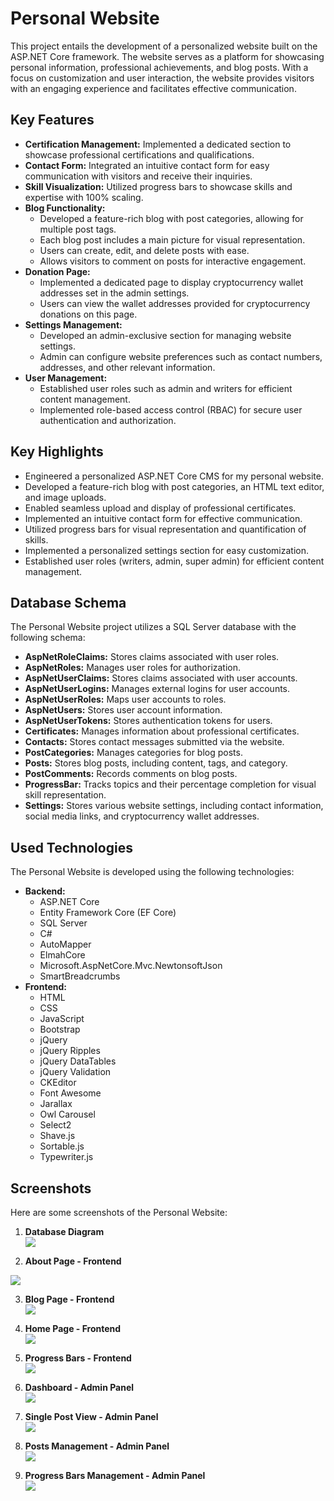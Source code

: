 # Personal Website

This project entails the development of a personalized website built on the ASP.NET Core framework. The website serves as a platform for showcasing personal information, professional achievements, and blog posts. With a focus on customization and user interaction, the website provides visitors with an engaging experience and facilitates effective communication.

## Key Features

- **Certification Management:** Implemented a dedicated section to showcase professional certifications and qualifications.
- **Contact Form:** Integrated an intuitive contact form for easy communication with visitors and receive their inquiries.
- **Skill Visualization:** Utilized progress bars to showcase skills and expertise with 100% scaling.
- **Blog Functionality:** 
   - Developed a feature-rich blog with post categories, allowing for multiple post tags.
   - Each blog post includes a main picture for visual representation.
   - Users can create, edit, and delete posts with ease.
   - Allows visitors to comment on posts for interactive engagement.
- **Donation Page:**
   - Implemented a dedicated page to display cryptocurrency wallet addresses set in the admin settings.
   - Users can view the wallet addresses provided for cryptocurrency donations on this page.
- **Settings Management:**
   - Developed an admin-exclusive section for managing website settings.
   - Admin can configure website preferences such as contact numbers, addresses, and other relevant information.
- **User Management:**
   - Established user roles such as admin and writers for efficient content management.
   - Implemented role-based access control (RBAC) for secure user authentication and authorization.

## Key Highlights

- Engineered a personalized ASP.NET Core CMS for my personal website.
- Developed a feature-rich blog with post categories, an HTML text editor, and image uploads.
- Enabled seamless upload and display of professional certificates.
- Implemented an intuitive contact form for effective communication.
- Utilized progress bars for visual representation and quantification of skills.
- Implemented a personalized settings section for easy customization.
- Established user roles (writers, admin, super admin) for efficient content management.

## Database Schema

The Personal Website project utilizes a SQL Server database with the following schema:

- **AspNetRoleClaims:** Stores claims associated with user roles.
- **AspNetRoles:** Manages user roles for authorization.
- **AspNetUserClaims:** Stores claims associated with user accounts.
- **AspNetUserLogins:** Manages external logins for user accounts.
- **AspNetUserRoles:** Maps user accounts to roles.
- **AspNetUsers:** Stores user account information.
- **AspNetUserTokens:** Stores authentication tokens for users.
- **Certificates:** Manages information about professional certificates.
- **Contacts:** Stores contact messages submitted via the website.
- **PostCategories:** Manages categories for blog posts.
- **Posts:** Stores blog posts, including content, tags, and category.
- **PostComments:** Records comments on blog posts.
- **ProgressBar:** Tracks topics and their percentage completion for visual skill representation.
- **Settings:** Stores various website settings, including contact information, social media links, and cryptocurrency wallet addresses.

## Used Technologies

The Personal Website is developed using the following technologies:

- **Backend:**
   - ASP.NET Core
   - Entity Framework Core (EF Core)
   - SQL Server
   - C#
   - AutoMapper
   - ElmahCore
   - Microsoft.AspNetCore.Mvc.NewtonsoftJson
   - SmartBreadcrumbs
- **Frontend:**
   - HTML
   - CSS
   - JavaScript
   - Bootstrap
   - jQuery
   - jQuery Ripples
   - jQuery DataTables
   - jQuery Validation
   - CKEditor
   - Font Awesome
   - Jarallax
   - Owl Carousel
   - Select2
   - Shave.js
   - Sortable.js
   - Typewriter.js

## Screenshots

Here are some screenshots of the Personal Website:

1. **Database Diagram**<br/>
   <img src="https://github.com/Xant-IR/Portfolio/blob/main/03.WebApplications/01.PersonalWebsite/screenshots/db-diagram.png"/>

2. **About Page - Frontend**<br/>
  <img src="https://github.com/Xant-IR/Portfolio/blob/main/03.WebApplications/01.PersonalWebsite/screenshots/front-about.png"/>

3. **Blog Page - Frontend**<br/>
   <img src="https://github.com/Xant-IR/Portfolio/blob/main/03.WebApplications/01.PersonalWebsite/screenshots/front-blog.png"/>

4. **Home Page - Frontend**<br/>
   <img src="https://github.com/Xant-IR/Portfolio/blob/main/03.WebApplications/01.PersonalWebsite/screenshots/front-home.png"/>

5. **Progress Bars - Frontend**<br/>
   <img src="https://github.com/Xant-IR/Portfolio/blob/main/03.WebApplications/01.PersonalWebsite/screenshots/front-progressbars.png"/>
   
6. **Dashboard - Admin Panel**<br/>
   <img src="https://github.com/Xant-IR/Portfolio/blob/main/03.WebApplications/01.PersonalWebsite/screenshots/panel-dashboard.png"/>

7. **Single Post View - Admin Panel**<br/>
   <img src="https://github.com/Xant-IR/Portfolio/blob/main/03.WebApplications/01.PersonalWebsite/screenshots/panel-post-single.png"/>

8. **Posts Management - Admin Panel**<br/>
   <img src="https://github.com/Xant-IR/Portfolio/blob/main/03.WebApplications/01.PersonalWebsite/screenshots/panel-posts.png"/>

9. **Progress Bars Management - Admin Panel**<br/>
   <img src="https://github.com/Xant-IR/Portfolio/blob/main/03.WebApplications/01.PersonalWebsite/screenshots/panel-progressbars.png"/>
